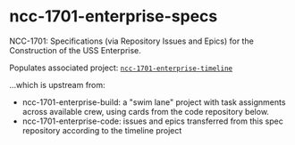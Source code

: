 # ncc-1701-enterprise-specs
NCC-1701: Specifications (via Repository Issues and Epics) for the Construction of the USS Enterprise.

Populates associated project:  [`ncc-1701-enterprise-timeline`](https://github.com/dpcunningham/ncc-1701-enterprise-specs/projects)

...which is upstream from:
- ncc-1701-enterprise-build: a "swim lane" project with task assignments across available crew, using cards from the code repository below.
- ncc-1701-enterprise-code: issues and epics transferred from this spec repository according to the timeline project   
